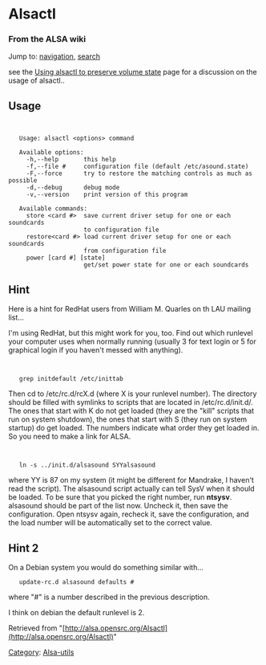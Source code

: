 Alsactl
=======

### From the ALSA wiki

Jump to: [navigation](#mw-head), [search](#p-search)

see the [Using alsactl to preserve volume
state](/Using_alsactl_to_preserve_volume_state "Using alsactl to preserve volume state")
page for a discussion on the usage of alsactl..

Usage
-----

` `

       Usage: alsactl <options> command
       
       Available options:
         -h,--help       this help
         -f,--file #     configuration file (default /etc/asound.state)
         -F,--force      try to restore the matching controls as much as possible
         -d,--debug      debug mode
         -v,--version    print version of this program
       
       Available commands:
         store <card #>  save current driver setup for one or each soundcards
                         to configuration file
         restore<card #> load current driver setup for one or each soundcards
                         from configuration file
         power [card #] [state]
                         get/set power state for one or each soundcards

Hint
----

Here is a hint for RedHat users from William M. Quarles on th LAU
mailing list...

I'm using RedHat, but this might work for you, too. Find out which
runlevel your computer uses when normally running (usually 3 for text
login or 5 for graphical login if you haven't messed with anything).

` `

       grep initdefault /etc/inittab

Then cd to /etc/rc.d/rcX.d (where X is your runlevel number). The
directory should be filled with symlinks to scripts that are located in
/etc/rc.d/init.d/. The ones that start with K do not get loaded (they
are the "kill" scripts that run on system shutdown), the ones that start
with S (they run on system startup) do get loaded. The numbers indicate
what order they get loaded in. So you need to make a link for ALSA.

` `

       ln -s ../init.d/alsasound SYYalsasound

where YY is 87 on my system (it might be different for Mandrake, I
haven't read the script). The alsasound script actually can tell SysV
when it should be loaded. To be sure that you picked the right number,
run **ntsysv**. alsasound should be part of the list now. Uncheck it,
then save the configuration. Open ntsysv again, recheck it, save the
configuration, and the load number will be automatically set to the
correct value.

Hint 2
------

On a Debian system you would do something similar with... ` `

       update-rc.d alsasound defaults #

where "\#" is a number described in the previous description.

I think on debian the default runlevel is 2.

Retrieved from
"[http://alsa.opensrc.org/Alsactl](http://alsa.opensrc.org/Alsactl)"

[Category](/Special:Categories "Special:Categories"):
[Alsa-utils](/Category:Alsa-utils "Category:Alsa-utils")

